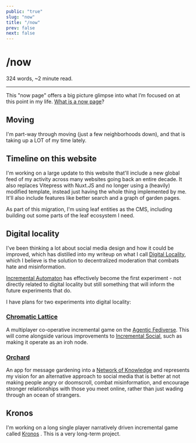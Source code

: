 ```yaml
---
public: "true"
slug: "now"
title: "/now"
prev: false
next: false
---
```

<script setup>
import { data } from '../git.data.ts';
import { useData } from 'vitepress';
const pageData = useData();
</script>
<h1 class="p-name">/now</h1>
<p>324 words, ~2 minute read. <span v-html="data[`site/${pageData.page.value.relativePath}`]" /></p>
<hr/>

This "now page" offers a big picture glimpse into what I’m focused on at this point in my life. [What is a now page](https://nownownow.com/about)?

## Moving

I'm part-way through moving (just a few neighborhoods down), and that is taking up a LOT of my time lately.

## Timeline on this website

I'm working on a large update to this website that'll include a new global feed of my activity across many websites going back an entire decade. It also replaces Vitepress with Nuxt.JS and no longer using a (heavily) modified template, instead just having the whole thing implemented by me. It'll also include features like better search and a graph of garden pages.

As part of this migration, I'm using leaf entities as the CMS, including building out some parts of the leaf ecosystem I need.

## Digital locality

I've been thinking a lot about social media design and how it could be improved, which has distilled into my writeup on what I call [Digital Locality](/garden/digital-locality/index.md), which I believe is the solution to decentralized moderation that combats hate and misinformation.

[Incremental Automaton](/garden/incremental-automaton/index.md) has effectively become the first experiment - not directly related to digital locality but still something that will inform the future experiments that do.

I have plans for two experiments into digital locality:

### [Chromatic Lattice](/garden/chromatic-lattice/index.md)

A multiplayer co-operative incremental game on the [Agentic Fediverse](/garden/fedi-v2/index.md). This will come alongside various improvements to [Incremental Social](/garden/incremental-social/index.md), such as making it operate as an iroh node.

### [Orchard](/garden/orchard/index.md)

An app for message gardening into a [Network of Knowledge](/garden/network-of-knowledge/index.md) and represents my vision for an alternative approach to social media that is better at not making people angry or doomscroll, combat misinformation, and encourage stronger relationships with those you meet online, rather than just wading through an ocean of strangers.

## Kronos

I'm working on a long single player narratively driven incremental game called [Kronos](/garden/kronos/index.md) . This is a very long-term project.